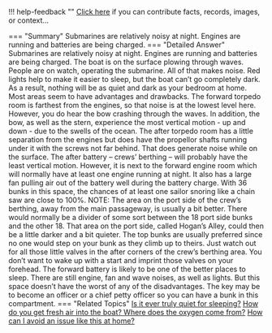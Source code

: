 !!! help-feedback ""
    <a href="/feedback/" data-feedback-link>Click here</a>
    if you can contribute facts, records, images, or context…

<a id="summary"></a>
=== "Summary"
    Submarines are relatively noisy at night. Engines are running and batteries are being charged.
=== "Detailed Answer"
    Submarines are relatively noisy at night. Engines are running and batteries are being charged. The boat is on the surface plowing through waves. People are on watch, operating the submarine. All of that makes noise. Red lights help to make it easier to sleep, but the boat can’t go completely dark. As a result, nothing will be as quiet and dark as your bedroom at home.
    Most areas seem to have advantages and drawbacks. The forward torpedo room is farthest from the engines, so that noise is at the lowest level here. However, you do hear the bow crashing through the waves. In addition, the bow, as well as the stern, experience the most vertical motion - up and down - due to the swells of the ocean.
    The after torpedo room has a little separation from the engines but does have the propellor shafts running under it with the screws not far behind. That does generate noise while on the surface.
    The after battery – crews’ berthing – will probably have the least vertical motion. However, it is next to the forward engine room which will normally have at least one engine running at night. It also has a large fan pulling air out of the battery well during the battery charge. With 36 bunks in this space, the chances of at least one sailor snoring like a chain saw are close to 100%.
    NOTE: The area on the port side of the crew’s berthing, away from the main passageway, is usually a bit better. There would normally be a divider of some sort between the 18 port side bunks and the other 18. That area on the port side, called Hogan’s Alley, could then be a little darker and a bit quieter.
    The top bunks are usually preferred since no one would step on your bunk as they climb up to theirs. Just watch out for all those little valves in the after corners of the crew’s berthing area. You don’t want to wake up with a start and imprint those valves on your forehead.
    The forward battery is likely to be one of the better places to sleep. There are still engine, fan and wave noises, as well as lights. But this space doesn’t have the worst of any of the disadvantages. The key may be to become an officer or a chief petty officer so you can have a bunk in this compartment.
=== "Related Topics"
    [Is it ever truly quiet for sleeping?](is-it-ever-truly-quiet-for-sleeping.md#summary)
    [How do you get fresh air into the boat? Where does the oxygen come from?](how-do-you-get-fresh-air-into-the-boat-where-does-the-oxygen-come-from.md#summary)
    [How can I avoid an issue like this at home?](how-can-i-avoid-an-issue-like-this-at-home.md#summary)
